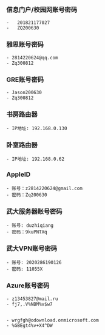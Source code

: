 ### 信息门户/校园网账号密码



```ad-note
-   201821177027
-   ZQ200630
```

### 雅思账号密码
```ad-note
- 2814220624@qq.com
- Zq300812
```

### GRE账号密码

```ad-note
- Jason200630
- Zq300812
```

### 书房路由器
```ad-note
- IP地址: 192.168.0.130

```

### 卧室路由器
```ad-note
- IP地址: 192.168.0.62
```

### AppleID
```ad-note
- 账号：z2814220624@gmail.com
- 密码：Zq200630
```

### 武大服务器账号密码
```ad-note
- 账号: duzhiqiang
- 密码：9kuPNTXq
```

### 武大VPN账号密码

```ad-note
- 账号: 2020286190126
- 密码: 11055X

```

### Azure账号密码
```ad-note
- z13453827@mail.ru
- fj7,.V%NBM%v$w7
```

```ad-note

- wrgfgh@odownload.onmicrosoft.com
- %GBEgt4%v+X4^DW

```